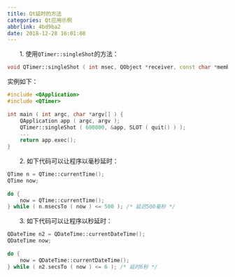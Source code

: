 ```yaml
---
title: Qt延时的方法
categories: Qt应用示例
abbrlink: 4bd9ba2
date: 2018-12-28 16:01:08
---
```

&emsp;&emsp;1. 使用`QTimer::singleShot`的方法：<!--more-->

``` cpp
void QTimer::singleShot ( int msec, QObject *receiver, const char *member ) [static]
```

实例如下：

``` cpp
#include <QApplication>
#include <QTimer>
​
int main ( int argc, char *argv[] ) {
    QApplication app ( argc, argv );
    QTimer::singleShot ( 600000, &app, SLOT ( quit() ) );
    ...
    return app.exec();
}
```

&emsp;&emsp;2. 如下代码可以让程序以毫秒延时：

``` cpp
QTime n = QTime::currentTime();
QTime now;
​
do {
    now = QTime::currentTime();
} while ( n.msecsTo ( now ) <= 500 ); /* 延迟500毫秒 */
```

&emsp;&emsp;3. 如下代码可以让程序以秒延时：

``` cpp
QDateTime n2 = QDateTime::currentDateTime();
QDateTime now;
​
do {
    now = QDateTime::currentDateTime();
} while ( n2.secsTo ( now ) <= 6 ); /* 延时6秒 */
```